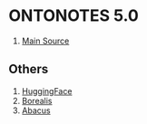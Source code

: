 # ONTONOTES 5.0

1. [Main Source](https://catalog.ldc.upenn.edu/LDC2013T19)
	

## Others
1. [HuggingFace](https://huggingface.co/datasets/conll2012_ontonotesv5)
2. [Borealis](https://borealisdata.ca/dataset.xhtml?persistentId=doi:10.5683/SP2/KPKFPI)
3. [Abacus](https://abacus.library.ubc.ca/dataset.xhtml?persistentId=hdl:11272.1/AB2/MKJJ2R)